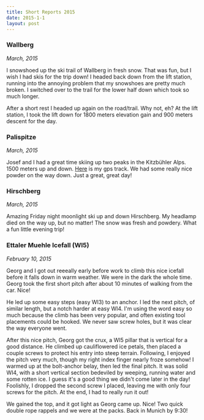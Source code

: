 ```yaml
---
title: Short Reports 2015
date: 2015-1-1
layout: post
---
```


### Wallberg
_March, 2015_

I snowshoed up the ski trail of Wallberg in fresh snow. That was fun, but I wish
I had skis for the trip down! I headed back down from the lift station, running
into the annoying problem that my snowshoes are pretty much broken. I switched
over to the trail for the lower half down which took so much longer.

After a short rest I headed up again on the road/trail. Why not, eh? At the lift
station, I took the lift down for 1800 meters elevation gain and 900 meters
descent for the day.

### Palispitze
_March, 2015_

Josef and I had a great time skiing up two peaks in the Kitzbühler Alps. 1500
meters up and down. [Here](https://www.gpsies.com/map.do?fileId=iceshhqvajiuhfkf)
is my gps track. We had some really nice powder on the way down. Just a great,
great day!


### Hirschberg
_March, 2015_

Amazing Friday night moonlight ski up and down Hirschberg. My headlamp died on
the way up, but no matter! The snow was fresh and powdery. What a fun little
evening trip!

### Ettaler Muehle Icefall (WI5)
_February 10, 2015_

Georg and I got out reeeally early before work to climb this nice icefall before
it falls down in warm weather. We were in the dark the whole time. Georg
took the first short pitch after about 10 minutes of walking from the car.
Nice!

He led up some easy steps (easy WI3) to an anchor. I led the next pitch, of
similar length, but a notch harder at easy WI4. I'm using the word easy so much
because the climb has been very popular, and often existing tool placements
could be hooked. We never saw screw holes, but it was clear the way everyone
went.

After this nice pitch, Georg got the crux, a WI5 pillar that is vertical for a
good distance. He climbed up cauliflowered ice petals, then placed a couple
screws to protect his entry into steep terrain. Following, I enjoyed the pitch
very much, though my right index finger nearly froze somehow! I warmed up at the
bolt-anchor belay, then led the final pitch. It was solid WI4, with a short
vertical section bedeviled by weeping, running water and some rotten ice.
I guess it's a good thing we didn't come later in the day! Foolishly, I dropped
the second screw I placed, leaving me with only four screws for the pitch. At
the end, I had to really run it out!

We gained the top, and it got light as Georg came up. Nice! Two quick double
rope rappels and we were at the packs. Back in Munich by 9:30!
                                                                                    
